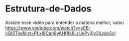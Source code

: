 # Estrutura-de-Dados

Assiste esse video para entender a materia melhor, valeu 
https://www.youtube.com/watch?v=y0B-vQI6Tiw&list=PLxI8Can9yAHf8k8LrUePyj0y3lLpigGcl
